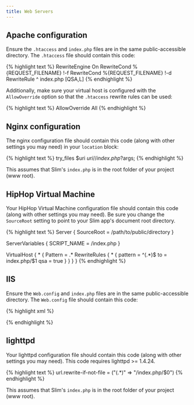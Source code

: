 ```yaml
---
title: Web Servers
---
```


## Apache configuration

Ensure the `.htaccess` and `index.php` files are in the same public-accessible directory. The `.htaccess` file
should contain this code:

{% highlight text %}
RewriteEngine On
RewriteCond %{REQUEST_FILENAME} !-f
RewriteCond %{REQUEST_FILENAME} !-d
RewriteRule ^ index.php [QSA,L]
{% endhighlight %}

Additionally, make sure your virtual host is configured with the `AllowOverride` option so that the `.htaccess` rewrite rules can be used:

{% highlight text %}
AllowOverride All
{% endhighlight %}

## Nginx configuration

The nginx configuration file should contain this code (along with other settings you may need) in your `location` block:

{% highlight text %}
try_files $uri $uri/ /index.php?$args;
{% endhighlight %}

This assumes that Slim's `index.php` is in the root folder of your project (www root).

## HipHop Virtual Machine

Your HipHop Virtual Machine configuration file should contain this code (along with other settings you may need). Be sure you change the `SourceRoot` setting to point to your Slim app's document root directory.

{% highlight text %}
Server {
    SourceRoot = /path/to/public/directory
}

ServerVariables {
    SCRIPT_NAME = /index.php
}

VirtualHost {
    * {
        Pattern = .*
        RewriteRules {
                * {
                        pattern = ^(.*)$
                        to = index.php/$1
                        qsa = true
                }
        }
    }
}
{% endhighlight %}

## IIS

Ensure the `Web.config` and `index.php` files are in the same public-accessible directory. The `Web.config` file should contain this code:

{% highlight xml %}
<?xml version="1.0" encoding="UTF-8"?>
<configuration>
    <system.webServer>
        <rewrite>
            <rules>
                <rule name="slim" patternSyntax="Wildcard">
                    <match url="*" />
                    <conditions>
                        <add input="{REQUEST_FILENAME}" matchType="IsFile" negate="true" />
                        <add input="{REQUEST_FILENAME}" matchType="IsDirectory" negate="true" />
                    </conditions>
                    <action type="Rewrite" url="index.php" />
                </rule>
            </rules>
        </rewrite>
    </system.webServer>
</configuration>
{% endhighlight %}

## lighttpd

Your lighttpd configuration file should contain this code (along with other settings you may need). This code requires lighttpd >= 1.4.24.

{% highlight text %}
url.rewrite-if-not-file = ("(.*)" => "/index.php/$0")
{% endhighlight %}

This assumes that Slim's `index.php` is in the root folder of your project (www root).
